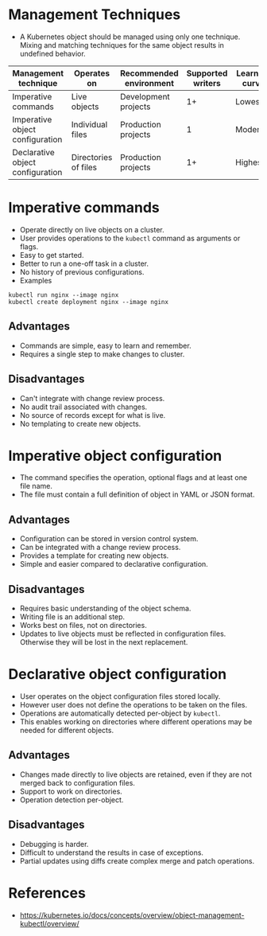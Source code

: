 # Management Techniques
* A Kubernetes object should be managed using only one technique. Mixing and matching techniques for the same object results in undefined behavior.

Management technique|Operates on|Recommended environment|Supported writers|Learning curve
--------------------|-----------|-----------------------|-----------------|--------------
Imperative commands|Live objects|Development projects|1+|Lowest
Imperative object configuration|Individual files|Production projects|1|Moderate
Declarative object configuration|Directories of files|Production projects|1+|Highest
# Imperative commands
* Operate directly on live objects on a cluster.
* User provides operations to the `kubectl` command as arguments or flags.
* Easy to get started.
* Better to run a one-off task in a cluster.
* No history of previous configurations.
* Examples
```
kubectl run nginx --image nginx
kubectl create deployment nginx --image nginx
```
## Advantages
* Commands are simple, easy to learn and remember.
* Requires a single step to make changes to cluster.
## Disadvantages
* Can't integrate with change review process.
* No audit trail associated with changes.
* No source of records except for what is live.
* No templating to create new objects.
# Imperative object configuration
* The command specifies the operation, optional flags and at least one file name.
* The file must contain a full definition of object in YAML or JSON format.
## Advantages
* Configuration can be stored in version control system.
* Can be integrated with a change review process.
* Provides a template for creating new objects.
* Simple and easier compared to declarative configuration.
## Disadvantages
* Requires basic understanding of the object schema.
* Writing file is an additional step.
* Works best on files, not on directories.
* Updates to live objects must be reflected in configuration files. Otherwise they will be lost in the next replacement.
# Declarative object configuration
* User operates on the object configuration files stored locally.
* However user does not define the operations to be taken on the files.
* Operations are automatically detected per-object by `kubectl`.
* This enables working on directories where different operations may be needed for different objects.
## Advantages
* Changes made directly to live objects are retained, even if they are not merged back to configuration files.
* Support to work on directories.
* Operation detection per-object.
## Disadvantages
* Debugging is harder.
* Difficult to understand the results in case of exceptions.
* Partial updates using diffs create complex merge and patch operations.
# References
* https://kubernetes.io/docs/concepts/overview/object-management-kubectl/overview/
